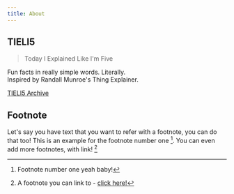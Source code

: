 ```yaml
---
title: About
---
```


## TIELI5
> Today I Explained Like I'm Five

Fun facts in really simple words. Literally.  
Inspired by Randall Munroe's Thing Explainer.

[TIELI5 Archive](https://migzpogi.github.io/tieli5)

## Footnote

Let's say you have text that you want to refer with a footnote, you can do that too! This is an example for the footnote number one [^1]. You can even add more footnotes, with link! [^2]

[^1]: Footnote number one yeah baby!

[^2]: A footnote you can link to - [click here!](#)